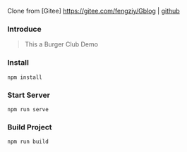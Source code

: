 Clone from [Gitee] https://gitee.com/fengziy/Gblog | [github](https://github.com/fengziye/Gblog)  
### Introduce
>
> This a Burger Club Demo

### Install
```
npm install
```

### Start Server
```
npm run serve
```

### Build Project
```
npm run build
```
